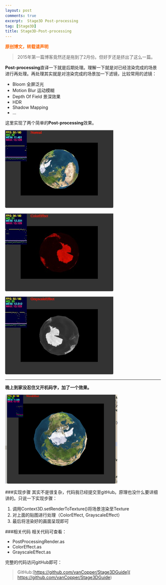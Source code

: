 ```yaml
---
layout: post
comments: true
excerpt:  Stage3D Post-processing
tag: [Stage3D]
title: Stage3D-Post-processing
---
```

<span style="color: #ff6600;"><strong>原创博文，转载请声明</strong></span>

> 2015年第一篇博客竟然还是拖到了2月份。但好歹还是挤出了这么一篇。

**Post-processing**直译一下就是后期处理。理解一下就是对已经渲染完成的场景进行再处理。再处理其实就是对渲染完成的场景加一下滤镜，比较常用的滤镜：

* Bloom 全屏泛光
* Motion Blur 运动模糊
* Depth Of Field 景深效果
* HDR
* Shadow Mapping 
* ...

这里实现了两个简单的**Post-processing**效果。

![image](../images/postNormal.png)

![image](../images/postColor.png)

![image](../images/postGrayscal.png)

----
**晚上到家没忍住又开机码字，加了一个效果。**

![image](../images/waveEffect.gif)

###实现步骤
其实不是很复杂，代码我已经提交至gitHub。原理也没什么要详细讲的。只说一下实现步骤：

1. 调用Context3D.setRenderToTexture()将场景渲染至Texture
2. 对上面的贴图进行处理（ColorEffect, GrayscaleEffect）
3. 最后将渲染好的画面呈现即可

###相关代码
相关代码可查看：

* PostProcessingRender.as
* ColorEffect.as
* GrayscaleEffect.as 

完整的代码访问gitHub即可：

> GitHub:[https://github.com/vanCopper/Stage3DGuide]( https://github.com/vanCopper/Stage3DGuide)